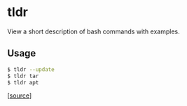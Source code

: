 # tldr

View a short description of bash commands with examples.

## Usage

```bash
$ tldr --update
$ tldr tar
$ tldr apt
```

[[source](https://github.com/tldr-pages/tldr#what-is-tldr-pages)]
